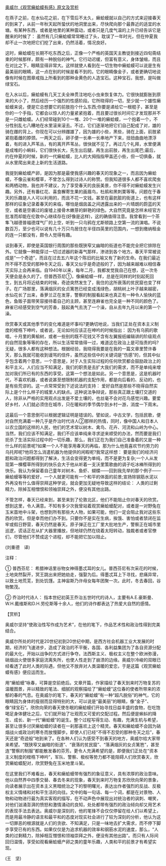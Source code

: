 [奥威尔《观赏癞蛤蟆有感》原文及赏析](https://www.vrrw.net/wx/12528.html)

在燕子之前，在水仙花之前，在下雪后不太久，癞蛤蟆就以自己的方式来迎接春天的到来了，从前一年秋天起所蛰伏的地洞里出来，尽快爬向那个最靠近的适宜的水塘。有某种东西，或者是地里的某种震动，或者只是几度气温的上升已经告诉它是醒来的时候了： 虽然有几只癞蛤蟆常常睡过了头，耽误了一年时光，但在仲夏我却不止一次地把它们挖了出来，仍然活着，情况良好。

这时，癞蛤蟆在长期不吃东西之后，正像一个严格的英国天主教徒到接近四旬斋结束的时候那样，颇有一种脱俗的神气。它行动迟缓，但富有意义，身体皱缩，而且在对比之下，眼睛显得非常大。这样就使人看到在一切生物中癞蛤蟆可以说是生有最美丽的眼睛，这一点在别的时候是看不到的。它的眼睛像金子，或者更确切地说像有时候在图章戒指上所看到的那种金黄色的人造宝石。这种宝石，我想，是叫做绿宝石。

在入水以后，癞蛤蟆有几天工夫全神贯注地吃小虫来恢复体力。它很快就膨胀到原来的大小了，然后经历一个强烈的性感阶段。它所晓得的一切，至少就一个雄性癞蛤蟆来说，便是它总想要它的前肢抱个什么东西;你要是递给它一根棍子，甚至是你的一个手指，它都会以惊人的力量紧紧抱着，而且要过很长时间它才发现那并不是一只雌蛤蟆。人们经常碰到10个一堆、20个一堆的癞蛤蟆，一个抱着一个，不分性别乱七八糟地在水里滚来滚去。不过，它们逐渐地把它们自己配成了对，雄的骑在雌的背上。你现在可以分辨雌雄了，因为雄的小些，黑些，骑在上面，前肢紧紧抱着雌的脖颈。一两天之后，卵子便一长串一长串地产下来，扭扭曲曲地漂浮着，有的进入芦苇丛，有的离开芦苇丛，很快就不见了。再过几个礼拜，水里便满是成堆的小蝌蚪，它们很快长大，先生出后腿，再生出前肢，再生出尾巴;最后，约在仲夏的时候，新的一代癞蛤蟆，比人的大拇指指甲盖还小些，但一切俱备，就从水里爬出来走上新的生活道路。

我提到癞蛤蟆产卵，是因为那是最使我感兴趣的春天的现象之一，而且因为癞蛤蟆，不像云雀和樱草，不曾怎么得到过诗人的称赞。但我知道很多人都不喜欢爬虫和两栖动物，我也并不建议，为了享受春天的良辰美景，你不得不对癞蛤蟆发生兴趣。另外，还有番红花、喜食檞寄生果的画眉鸟，杜鹃和黑刺栗等等。问题在于春天的乐趣是人人可以利用的，而且不花一文钱。甚至在最肮脏的街道上，也有这样那样的征象记录着春天的来临，哪怕是烟囱盖之间透露出来的一片晴朗的蔚蓝的天空，或者是空袭过的废墟上接骨木嫩芽的鲜艳的绿色。大自然究竟是怎样未经官方批准而却能在伦敦中心继续存在(好像是这样)，这的确值得注意。我曾看到一个茶隼飞越德普福德煤气厂的上空，听到一只乌鸦在尤斯顿路上空第一流的演唱。不说数百万，至少也可以说有几十万只鸟居住在半径四英里的范围内，一想到缴纳租金的连一只都没有，颇令人觉得有趣。



谈到春天，即使是英国银行周围的那些既狭窄又幽暗的街道也不能完全把它排除在外。它就像一种能穿过一切过滤器的新毒气那样，渗进到各个地方。春天平常被说成是“一个奇迹”，而且在过去五六年这个陈旧的比喻又有了新的生命。在我们最近所不得不忍受的那种冬天之后，春天又似乎是奇迹般的了，因为越来越难以相信春天实际上会再来临。自1940年以来，每年二月，我都发觉我自己在想，这一次冬天便会是永久的了。但普西芬尼①，像癞蛤蟆一样，总是在同样的时刻起死回生，到五月将近结束的时候，奇迹突然发生了，我住的这所衰落的贫民窟也变了样子。在广场那里，落满烟灰的女贞篱笆已经变成浅绿色，胡桃树上叶子越来越密，水仙花长了出来，香萝兰正在发芽，警察的制服看起来也真正有一种令人愉快的蓝色，鱼贩子面带笑容接待着自己的主顾，甚至连麻雀也完全是一种不同的颜色了。麻雀已经感受到空气的芳香，鼓起勇气去洗了一个澡，自从去年九月以来的第一个澡。

欣赏春天或其他季节的变化难道是坏事吗?更确切地说，当我们正处在资本主义制度的桎梏下呻吟，或者说，无论如何应该正在呻吟的时候指出： 因为有乌鸦的歌唱，十月里的黄榆树，或者一些别的既不花钱又不含有左翼报纸编辑讲的阶级观点的自然现象等等的存在，所以生活常常值得一过，难道这在政治上是可指责的吗?无疑，很多人都有这种想法。根据经验，我晓得我要是在我的一篇文章里赞许春天，那么我就可能收到谩骂的信件，虽然这些信中的关键词是“伤感”的，但其中似乎包含着两个意思，一个意思是，对于人生实际过程的任何欣赏都会鼓励政治上的和平主义。人们应当不知满足，我们的职责是去扩大我们的需求，而不是单纯来增加对我们所已有的东西的享受。这第一个想法是如此。另一个意思是，这是机器时代，不喜欢机器，或者说甚至想限制机器的支配作用，都是向后看的、反动的，也是有些荒谬的。这一点常常受到下述说法的支持： 爱好自然是那些不晓得自然实际上是个什么样子的城里人的缺点。这种说法争辩说，那些真正跟土壤打交道的人，除非从严格的实用观点出发是不爱土壤的，也丝毫不会对花鸟感觉兴趣。要爱好乡村，人们就必须住在城市，只在暖和的季节偶尔到乡村一游，消度一下周末。

这最后一个意思倒可以根据逻辑证明是错误的。譬如说，中古文学，包括民歌，便对自然充满着一种几乎是乔治时代诗人②那样的热情，同时，像中国人和日本人以农立国的这样的人民，他们的艺术常以树木、禽鸟、花卉、河流和山岭为中心。当然，我们应该不知满足，我们不应该单纯来寻求逆来顺受的办法，然而要是我们扼杀了生活实际过程中的一切乐趣，那么，我们正在为我们自己准备着的又是一种什么样的前景呢?如果一个人不能享用春天的再临，那为什么他竟喜欢节约劳力的乌托邦呢?他将怎么消遣机器为他提供的闲暇呢?我常这样想： 要是我们的经济问题和政治问题都得到了解决，生活会变得更为单纯，而不是更为复杂;一个人从发现第一棵樱草所得到的快乐会大于他从听着一支沃里策歌曲的调子吃冰棒所得到的快乐。我认为保留着自己童年对树木、鱼虾、蝴蝶——回到我先举的那个例子——癞蛤蟆等等的爱好，一个人就更可能有一个和平的体面的前景;宣扬除钢筋水泥以外再没有什么值得崇拜这种学说，就会更加无疑地导致这样的结论： 人类的过剩精力，除掉互相憎恨和领袖崇拜之外，便没有其他出路。

不管怎样，春天已经来到，甚至来到了伦敦北区，他们不能阻止你对春天的欣赏。想到这里，令人满意。不知有多少次我曾站着观赏癞蛤蟆配对，或者是一对野兔在玉米苗地中斗架，也想到所有那些大人物，如果可能，他们一定会阻止我对这些东西的欣赏。但是幸而他们办不到。只要你不是实在生病，挨饿、害怕或者禁闭在监牢或假日野营，春天仍然是春天。原子弹正在工厂里大批地生产，警察正在城市里巡逻，谎话正在从扩大器里播放，但地球仍然在绕着太阳转动，独裁者或者官僚们，尽管他们不赞成这个进程，却不能把它加以阻止。

(刘重德　译)

注释：

① 普西芬尼： 希腊神话里谷物女神得墨忒耳的女儿。普西芬尼有次采花的时候，土地突然裂开，冥王跳出来把她劫走，强娶为后。得墨忒耳上下寻找，悲痛异常，以致土地荒芜，到处饥馑。主神宙斯乃许母女每年团聚一次。此时，冬去春回，谷物繁茂。

② 乔治时代诗人： 指本世纪初英王乔治五世时代的诗人，主要有A.E.豪斯曼、W.H.戴维斯和D.H.劳伦斯等十余人，他们的诗作都表达了热爱大自然的感情。

【赏析】

奥威尔坚持“使政治性写作成为艺术”，在他的笔下，作品艺术性和政治性得到完美结合。

奥威尔所处的时代是20世纪初到20世纪中期，是西方社会机器工业大发展的时期，经济的飞速进步，造成了政治的不平衡，各国、各利益集团为了各自资源分配的最大化，开始以战争的方式进行争夺。法西斯主义、极权主义在整个欧洲弥漫，硝烟战火使很多家庭流离失所，也使人性走到了崩溃的边缘。奥威尔冷峻的双眼已经看透了此时人类的际遇，但他又不放弃对人类温暖的爱恋，于是这篇《观赏癞蛤蟆有感》便应运而生。

用“癞蛤蟆”咏春，可算是空前绝后。文章开篇，作家描绘了春天到来时万物复苏的温暖图景，并以精致的笔法、细腻的观察描绘了“癞蛤蟆”这位春的使者所带来的浓郁的春的气息。在奥威尔的笔下，春天的“癞蛤蟆”有一种“超凡脱俗”的神气，它的眼睛因为身体的瘦弱而显得特别的大，可以说是“最美丽”的眼睛，像“金子”、像“绿宝石”。欣欣向荣的春天使冬眠的癞蛤蟆们开始寻找日益丰盛的食物，在吃饱喝足身体健壮之后，它们就开始了壮观而又可爱的交配过程。然后便是蝌蚪的降生、成长、新一代“癞蛤蟆”的诞生。整个过程写得生动、有趣，充满生机与希望，甚至让很多讨厌癞蛤蟆的读者在一刹那喜欢上这个精灵。春天和癞蛤蟆不会因为硝烟战火或政治的寒冬而放慢脚步。即使人们已经“不得不忍受的那种冬天之后”，春天还是“奇迹般”地到来了。在各种人们认为感受不到春天的地方，奥威尔给大家带来希望。“既狭窄又幽暗的街道”、“衰落的贫民窟”、“落满烟灰的女贞篱笆”，甚至连“警察的制服”都能散发春的芬芳。更令人充满希望的是，即便我们正处在“资本主义制度的桎梏下呻吟”，军队、警察、极权等势力都不能阻碍人们欣赏春天，欣赏癞蛤蟆配对，欣赏野兔在玉米地里斗架。

在这里我们不难看出，春天和癞蛤蟆带有强烈的象征意义，具有浓厚的政治意味。他以自然界中四季交替、春去冬来的现象，春天到来时万物复苏欣欣向荣的景象，向读者展示出在资本主义黑暗统治之下的黎明曙光，表达出作者强烈的反战、反极权主义情绪和对和平生活的向往。文中的每一句话、每一个词，都是在对景物、人物和动物进行最为真实客观的描写，在不动声色中展现出对统治者的讽刺、嘲笑，对他们汹涌澎湃的愤怒和激情涌动的良知，处处都带有强烈的政治倾向却又用艺术的表现手法去表达。奥威尔是深刻的，他的笔锋不会仅仅停留在给人们以希望上，而是用最冷静的语言和最平和的态度对现实社会进行了较为深刻的分析，他认为这一切罪恶的根源就是人们的贪欲、不知满足，只是一味地去扩大需求，而不停下脚步享受已有的东西。如果仅仅是为追求机器的效率和钢筋水泥的速度，那么，“人类的过剩精力，除掉相互憎恨和领袖崇拜之外，便没有其他出路”。而只有人际间回归温情，享受如观看癞蛤蟆产卵之类的童年乐趣，人类和平的前景才有希望实现。

(王　坚)

